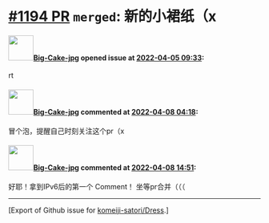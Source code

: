 # [\#1194 PR](https://github.com/komeiji-satori/Dress/pull/1194) `merged`: 新的小裙纸（x

#### <img src="https://avatars.githubusercontent.com/u/76810494?u=76c066e096e9bb548a16955bde5547e8aa819925&v=4" width="50">[Big-Cake-jpg](https://github.com/Big-Cake-jpg) opened issue at [2022-04-05 09:33](https://github.com/komeiji-satori/Dress/pull/1194):

rt

#### <img src="https://avatars.githubusercontent.com/u/76810494?u=76c066e096e9bb548a16955bde5547e8aa819925&v=4" width="50">[Big-Cake-jpg](https://github.com/Big-Cake-jpg) commented at [2022-04-08 04:18](https://github.com/komeiji-satori/Dress/pull/1194#issuecomment-1092426092):

冒个泡，提醒自己时刻关注这个pr（x

#### <img src="https://avatars.githubusercontent.com/u/76810494?u=76c066e096e9bb548a16955bde5547e8aa819925&v=4" width="50">[Big-Cake-jpg](https://github.com/Big-Cake-jpg) commented at [2022-04-08 14:51](https://github.com/komeiji-satori/Dress/pull/1194#issuecomment-1092948722):

好耶！拿到IPv6后的第一个 Comment！
坐等pr合并（（（


-------------------------------------------------------------------------------



[Export of Github issue for [komeiji-satori/Dress](https://github.com/komeiji-satori/Dress).]
